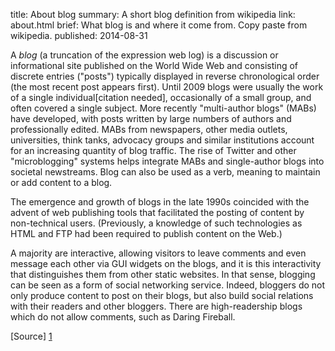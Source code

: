 title:   About blog
summary: A short blog definition from wikipedia
link:    about.html
brief:   What blog is and where it come from. Copy paste from wikipedia.
published: 2014-08-31

A *blog* (a truncation of the expression web log) is a discussion or informational site published on the World Wide Web and consisting of discrete entries ("posts") typically displayed in reverse chronological order (the most recent post appears first). Until 2009 blogs were usually the work of a single individual[citation needed], occasionally of a small group, and often covered a single subject. More recently "multi-author blogs" (MABs) have developed, with posts written by large numbers of authors and professionally edited. MABs from newspapers, other media outlets, universities, think tanks, advocacy groups and similar institutions account for an increasing quantity of blog traffic. The rise of Twitter and other "microblogging" systems helps integrate MABs and single-author blogs into societal newstreams. Blog can also be used as a verb, meaning to maintain or add content to a blog.

The emergence and growth of blogs in the late 1990s coincided with the advent of web publishing tools that facilitated the posting of content by non-technical users. (Previously, a knowledge of such technologies as HTML and FTP had been required to publish content on the Web.)

A majority are interactive, allowing visitors to leave comments and even message each other via GUI widgets on the blogs, and it is this interactivity that distinguishes them from other static websites. In that sense, blogging can be seen as a form of social networking service. Indeed, bloggers do not only produce content to post on their blogs, but also build social relations with their readers and other bloggers. There are high-readership blogs which do not allow comments, such as Daring Fireball.

[Source] [1]

[1]: http://en.wikipedia.org/wiki/Blog